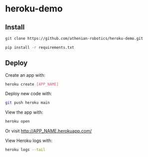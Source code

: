 # heroku-demo

## Install

```bash
git clone https://github.com/athenian-robotics/heroku-demo.git
```

```bash
pip install -r requirements.txt
```

## Deploy

Create an app with:

```bash
heroku create [APP_NAME]
```

Deploy new code with:

```bash
git push heroku main
```

View the app with:

```bash
heroku open
```

Or visit http://APP_NAME.herokuapp.com/

View Heroku logs with:

```bash
heroku logs --tail
```